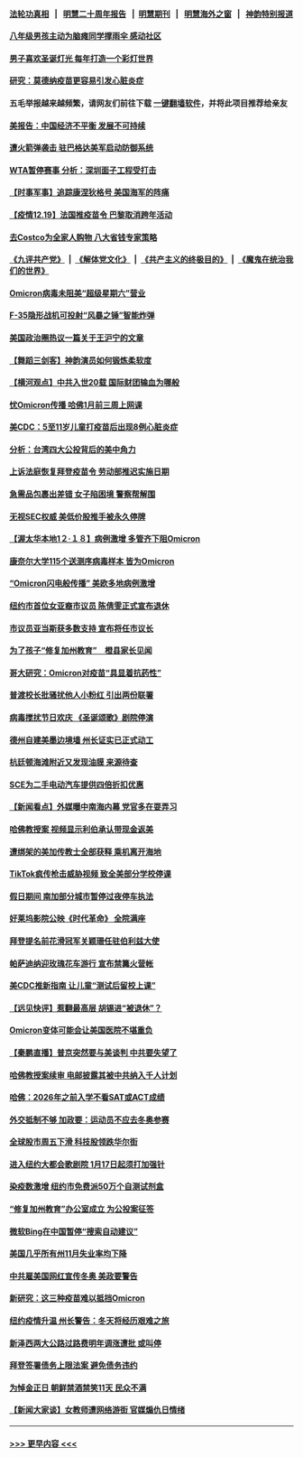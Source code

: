 #### [法轮功真相](https://github.com/gfw-breaker/truth/blob/master/README.md?t=0) &nbsp;&nbsp;|&nbsp;&nbsp; [明慧二十周年报告](https://github.com/gfw-breaker/mh-reports/blob/master/README.md?t=0) &nbsp;&nbsp;|&nbsp;&nbsp;[明慧期刊](https://github.com/gfw-breaker/mh-qikan) &nbsp;&nbsp;|&nbsp;&nbsp; [明慧海外之窗](https://github.com/gfw-breaker/mh-news/blob/master/README.md?t=0) &nbsp;&nbsp;|&nbsp;&nbsp; [神韵特别报道](https://github.com/gfw-breaker/mh-news/blob/master/shenyun.md?t=0)
#### [八年级男孩主动为脑瘫同学撑雨伞 感动社区](../pages/nsc412/n13446279.md?t=12200500) 
#### [男子喜欢圣诞灯光 每年打造一个彩灯世界](../pages/nsc412/n13446187.md?t=12200500) 
#### [研究：莫德纳疫苗更容易引发心脏炎症](../pages/nsc412/n13446725.md?t=12200500) 
#### 五毛举报越来越频繁，请网友们前往下载 [一键翻墙软件](https://github.com/gfw-breaker/ssr-accounts)，并将此项目推荐给亲友
#### [美报告：中国经济不平衡 发展不可持续](../pages/nsc412/n13433684.md?t=12200500) 
#### [遭火箭弹袭击 驻巴格达美军启动防御系统](../pages/nsc412/n13446633.md?t=12200500) 
#### [WTA暂停赛事 分析：深圳面子工程受打击](../pages/nsc412/n13446566.md?t=12200500) 
#### [【时事军事】追踪康涅狄格号 美国海军的阵痛](../pages/nsc412/n13445954.md?t=12200500) 
#### [【疫情12.19】法国推疫苗令 巴黎取消跨年活动](../pages/nsc412/n13446348.md?t=12200500) 
#### [去Costco为全家人购物 八大省钱专家策略](../pages/nsc412/n13442879.md?t=12200500) 
#### [《九评共产党》](https://github.com/begood0513/9ping.md/blob/master/README.md) &nbsp;|&nbsp; [《解体党文化》](../../../../jtdwh.md/blob/master/README.md)  &nbsp;|&nbsp; [《共产主义的终极目的》](../../../../gczydzjmd.md/blob/master/README.md) &nbsp;|&nbsp; [《魔鬼在统治我们的世界》](../../../../mgztzwmdsj.md/blob/master/README.md) 
#### [Omicron病毒未阻美“超级星期六”营业](../pages/nsc412/n13445935.md?t=12200500) 
#### [F-35隐形战机可投射“风暴之锤”智能炸弹](../pages/nsc412/n13440113.md?t=12200500) 
#### [美国政治圈热议一篇关于王沪宁的文章](../pages/nsc412/n13445915.md?t=12200500) 
#### [【舞蹈三剑客】神韵演员如何锻炼柔软度](../pages/nsc412/n13445808.md?t=12200500) 
#### [【横河观点】中共入世20载 国际财团输血为哪般](../pages/nsc412/n13445961.md?t=12200500) 
#### [忧Omicron传播 哈佛1月前三周上网课](../pages/nsc412/n13445846.md?t=12200500) 
#### [美CDC：5至11岁儿童打疫苗后出现8例心脏炎症](../pages/nsc412/n13445776.md?t=12200500) 
#### [分析：台湾四大公投背后的美中角力](../pages/nsc412/n13445697.md?t=12200500) 
#### [上诉法庭恢复拜登疫苗令 劳动部推迟实施日期](../pages/nsc412/n13445671.md?t=12200500) 
#### [急需品包裹出差错 女子陷困境 警察帮解围](../pages/nsc412/n13445660.md?t=12200500) 
#### [无视SEC权威 美低价股推手被永久停牌](../pages/nsc412/n13444901.md?t=12200500) 
#### [【渥太华本地1２·１８】病例激增 多管齐下阻Omicron](../pages/nsc412/n13445605.md?t=12200500) 
#### [康奈尔大学115个送测序病毒样本 皆为Omicron](../pages/nsc412/n13444917.md?t=12200500) 
#### [“Omicron闪电般传播” 美欧多地病例激增](../pages/nsc412/n13445410.md?t=12200500) 
#### [纽约市首位女亚裔市议员 陈倩雯正式宣布退休](../pages/nsc412/n13444959.md?t=12200500) 
#### [市议员亚当斯获多数支持 宣布将任市议长](../pages/nsc412/n13444948.md?t=12200500) 
#### [为了孩子“修复加州教育”　橙县家长见闻](../pages/nsc412/n13445039.md?t=12200500) 
#### [哥大研究：Omicron对疫苗“具显着抗药性”](../pages/nsc412/n13444980.md?t=12200500) 
#### [普渡校长批骚扰他人小粉红 引出两份联署](../pages/nsc412/n13444812.md?t=12200500) 
#### [病毒搅扰节日欢庆 《圣诞颂歌》剧院停演](../pages/nsc412/n13444897.md?t=12200500) 
#### [德州自建美墨边境墙 州长证实已正式动工](../pages/nsc412/n13444583.md?t=12200500) 
#### [杭廷顿海滩附近又发现油膜 来源待查](../pages/nsc412/n13444838.md?t=12200500) 
#### [SCE为二手电动汽车提供四倍折扣优惠](../pages/nsc412/n13444785.md?t=12200500) 
#### [【新闻看点】外媒曝中南海内幕 党官多在耍弄习](../pages/nsc412/n13444459.md?t=12200500) 
#### [哈佛教授案 视频显示利伯承认带现金返美](../pages/nsc412/n13444553.md?t=12200500) 
#### [遭绑架的美加传教士全部获释 乘机离开海地](../pages/nsc412/n13444495.md?t=12200500) 
#### [TikTok疯传枪击威胁视频 致全美部分学校停课](../pages/nsc412/n13444599.md?t=12200500) 
#### [假日期间 南加部分城市暂停过夜停车执法](../pages/nsc412/n13444662.md?t=12200500) 
#### [好莱坞影院公映《时代革命》 全院满座](../pages/nsc412/n13444634.md?t=12200500) 
#### [拜登提名前花滑冠军关颖珊任驻伯利兹大使](../pages/nsc412/n13444816.md?t=12200500) 
#### [帕萨迪纳迎玫瑰花车游行 宣布禁篝火营帐](../pages/nsc412/n13444455.md?t=12200500) 
#### [美CDC推新指南 让儿童“测试后留校上课”](../pages/nsc412/n13444567.md?t=12200500) 
#### [【远见快评】惹翻最高层 胡锡进“被退休”？](../pages/nsc412/n13444474.md?t=12200500) 
#### [Omicron变体可能会让美国医院不堪重负](../pages/nsc412/n13444486.md?t=12200500) 
#### [【秦鹏直播】普京突然要与美谈判 中共要失望了](../pages/nsc412/n13444464.md?t=12200500) 
#### [哈佛教授案续审 电邮披露其被中共纳入千人计划](../pages/nsc412/n13444375.md?t=12200500) 
#### [哈佛：2026年之前入学不看SAT或ACT成绩](../pages/nsc412/n13444391.md?t=12200500) 
#### [外交抵制不够 加政要：运动员不应去冬奥参赛](../pages/nsc412/n13444167.md?t=12200500) 
#### [全球股市周五下滑 科技股领跌华尔街](../pages/nsc412/n13443984.md?t=12200500) 
#### [进入纽约大都会歌剧院 1月17日起须打加强针](../pages/nsc412/n13442642.md?t=12200500) 
#### [染疫数激增 纽约市免费派50万个自测试剂盒](../pages/nsc412/n13442832.md?t=12200500) 
#### [“修复加州教育”办公室成立 为公投案征签](../pages/nsc412/n13444251.md?t=12200500) 
#### [微软Bing在中国暂停“搜索自动建议”](../pages/nsc412/n13444165.md?t=12200500) 
#### [美国几乎所有州11月失业率均下降](../pages/nsc412/n13444098.md?t=12200500) 
#### [中共雇美国网红宣传冬奥 美政要警告](../pages/nsc412/n13443965.md?t=12200500) 
#### [新研究：这三种疫苗难以抵挡Omicron](../pages/nsc412/n13444108.md?t=12200500) 
#### [纽约疫情升温 州长警告：冬天将经历艰难之旅](../pages/nsc412/n13442746.md?t=12200500) 
#### [新泽西两大公路过路费明年调涨遭批 或叫停](../pages/nsc412/n13444005.md?t=12200500) 
#### [拜登签署债务上限法案 避免债务违约](../pages/nsc412/n13442222.md?t=12200500) 
#### [为悼金正日 朝鲜禁酒禁笑11天 民众不满](../pages/nsc412/n13443454.md?t=12200500) 
#### [【新闻大家谈】女教师遭网络游街 官媒煽仇日情绪](../pages/nsc412/n13443420.md?t=12200500) 

----
#### [ >>> 更早内容 <<< ](../indexes/nsc412-earlier.md)
